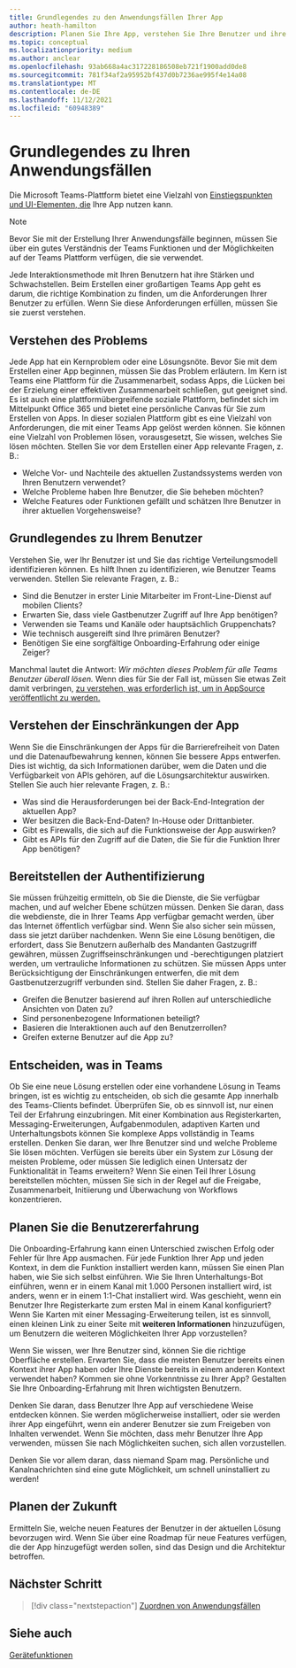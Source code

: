 ```yaml
---
title: Grundlegendes zu den Anwendungsfällen Ihrer App
author: heath-hamilton
description: Planen Sie Ihre App, verstehen Sie Ihre Benutzer und ihre Anforderungen, verstehen Sie die Benutzerprobleme, die Ihre App lösen würde, planen Sie die Benutzerauthentifizierung und deren Onboarding-Erfahrung.
ms.topic: conceptual
ms.localizationpriority: medium
ms.author: anclear
ms.openlocfilehash: 93ab668a4ac317228186508eb721f1900add0de8
ms.sourcegitcommit: 781f34af2a95952bf437d0b7236ae995f4e14a08
ms.translationtype: MT
ms.contentlocale: de-DE
ms.lasthandoff: 11/12/2021
ms.locfileid: "60948389"
---
```

# <a name="understand-your-use-cases"></a>Grundlegendes zu Ihren Anwendungsfällen

Die Microsoft Teams-Plattform bietet eine Vielzahl von [Einstiegspunkten und UI-Elementen, die](../../concepts/extensibility-points.md) Ihre App nutzen kann.
> [!NOTE]
> Bevor Sie mit der Erstellung Ihrer Anwendungsfälle beginnen, müssen Sie über ein gutes Verständnis der Teams Funktionen und der Möglichkeiten auf der Teams Plattform verfügen, die sie verwendet.

Jede Interaktionsmethode mit Ihren Benutzern hat ihre Stärken und Schwachstellen. Beim Erstellen einer großartigen Teams App geht es darum, die richtige Kombination zu finden, um die Anforderungen Ihrer Benutzer zu erfüllen. Wenn Sie diese Anforderungen erfüllen, müssen Sie sie zuerst verstehen.

## <a name="understand-the-problem"></a>Verstehen des Problems

Jede App hat ein Kernproblem oder eine Lösungsnöte. Bevor Sie mit dem Erstellen einer App beginnen, müssen Sie das Problem erläutern. Im Kern ist Teams eine Plattform für die Zusammenarbeit, sodass Apps, die Lücken bei der Erzielung einer effektiven Zusammenarbeit schließen, gut geeignet sind. Es ist auch eine plattformübergreifende soziale Plattform, befindet sich im Mittelpunkt Office 365 und bietet eine persönliche Canvas für Sie zum Erstellen von Apps. In dieser sozialen Plattform gibt es eine Vielzahl von Anforderungen, die mit einer Teams App gelöst werden können. Sie können eine Vielzahl von Problemen lösen, vorausgesetzt, Sie wissen, welches Sie lösen möchten. Stellen Sie vor dem Erstellen einer App relevante Fragen, z. B.:

* Welche Vor- und Nachteile des aktuellen Zustandssystems werden von Ihren Benutzern verwendet?
* Welche Probleme haben Ihre Benutzer, die Sie beheben möchten?
* Welche Features oder Funktionen gefällt und schätzen Ihre Benutzer in ihrer aktuellen Vorgehensweise?

## <a name="understand-your-user"></a>Grundlegendes zu Ihrem Benutzer

Verstehen Sie, wer Ihr Benutzer ist und Sie das richtige Verteilungsmodell identifizieren können. Es hilft Ihnen zu identifizieren, wie Benutzer Teams verwenden. Stellen Sie relevante Fragen, z. B.:

* Sind die Benutzer in erster Linie Mitarbeiter im Front-Line-Dienst auf mobilen Clients?
* Erwarten Sie, dass viele Gastbenutzer Zugriff auf Ihre App benötigen?
* Verwenden sie Teams und Kanäle oder hauptsächlich Gruppenchats?
* Wie technisch ausgereift sind Ihre primären Benutzer?
* Benötigen Sie eine sorgfältige Onboarding-Erfahrung oder einige Zeiger?

Manchmal lautet die Antwort: *Wir möchten dieses Problem für alle Teams Benutzer überall lösen.* Wenn dies für Sie der Fall ist, müssen Sie etwas Zeit damit verbringen, [zu verstehen, was erforderlich ist, um in AppSource veröffentlicht zu werden.](~/concepts/deploy-and-publish/appsource/prepare/submission-checklist.md)

## <a name="understand-the-limitations-of-the-app"></a>Verstehen der Einschränkungen der App

Wenn Sie die Einschränkungen der Apps für die Barrierefreiheit von Daten und die Datenaufbewahrung kennen, können Sie bessere Apps entwerfen. Dies ist wichtig, da sich Informationen darüber, wem die Daten und die Verfügbarkeit von APIs gehören, auf die Lösungsarchitektur auswirken. Stellen Sie auch hier relevante Fragen, z. B.:

* Was sind die Herausforderungen bei der Back-End-Integration der aktuellen App?
* Wer besitzen die Back-End-Daten? In-House oder Drittanbieter.
* Gibt es Firewalls, die sich auf die Funktionsweise der App auswirken?
* Gibt es APIs für den Zugriff auf die Daten, die Sie für die Funktion Ihrer App benötigen? 

## <a name="provide-authentication"></a>Bereitstellen der Authentifizierung

Sie müssen frühzeitig ermitteln, ob Sie die Dienste, die Sie verfügbar machen, und auf welcher Ebene schützen müssen. Denken Sie daran, dass die webdienste, die in Ihrer Teams App verfügbar gemacht werden, über das Internet öffentlich verfügbar sind. Wenn Sie also sicher sein müssen, dass sie jetzt darüber nachdenken. Wenn Sie eine Lösung benötigen, die erfordert, dass Sie Benutzern außerhalb des Mandanten Gastzugriff gewähren, müssen Zugriffseinschränkungen und -berechtigungen platziert werden, um vertrauliche Informationen zu schützen. Sie müssen Apps unter Berücksichtigung der Einschränkungen entwerfen, die mit dem Gastbenutzerzugriff verbunden sind. Stellen Sie daher Fragen, z. B.: 

* Greifen die Benutzer basierend auf ihren Rollen auf unterschiedliche Ansichten von Daten zu?
* Sind personenbezogene Informationen beteiligt?
* Basieren die Interaktionen auch auf den Benutzerrollen?
* Greifen externe Benutzer auf die App zu?

## <a name="decide-what-goes-in-teams"></a>Entscheiden, was in Teams

Ob Sie eine neue Lösung erstellen oder eine vorhandene Lösung in Teams bringen, ist es wichtig zu entscheiden, ob sich die gesamte App innerhalb des Teams-Clients befindet. Überprüfen Sie, ob es sinnvoll ist, nur einen Teil der Erfahrung einzubringen. Mit einer Kombination aus Registerkarten, Messaging-Erweiterungen, Aufgabenmodulen, adaptiven Karten und Unterhaltungsbots können Sie komplexe Apps vollständig in Teams erstellen.
Denken Sie daran, wer Ihre Benutzer sind und welche Probleme Sie lösen möchten. Verfügen sie bereits über ein System zur Lösung der meisten Probleme, oder müssen Sie lediglich einen Untersatz der Funktionalität in Teams erweitern? Wenn Sie einen Teil Ihrer Lösung bereitstellen möchten, müssen Sie sich in der Regel auf die Freigabe, Zusammenarbeit, Initiierung und Überwachung von Workflows konzentrieren.

## <a name="plan-the-onboarding-experience"></a>Planen Sie die Benutzererfahrung

Die Onboarding-Erfahrung kann einen Unterschied zwischen Erfolg oder Fehler für Ihre App ausmachen. Für jede Funktion Ihrer App und jeden Kontext, in dem die Funktion installiert werden kann, müssen Sie einen Plan haben, wie Sie sich selbst einführen. Wie Sie Ihren Unterhaltungs-Bot einführen, wenn er in einem Kanal mit 1.000 Personen installiert wird, ist anders, wenn er in einem 1:1-Chat installiert wird. Was geschieht, wenn ein Benutzer Ihre Registerkarte zum ersten Mal in einem Kanal konfiguriert? Wenn Sie Karten mit einer Messaging-Erweiterung teilen, ist es sinnvoll, einen kleinen Link zu einer Seite mit **weiteren Informationen** hinzuzufügen, um Benutzern die weiteren Möglichkeiten Ihrer App vorzustellen?

Wenn Sie wissen, wer Ihre Benutzer sind, können Sie die richtige Oberfläche erstellen. Erwarten Sie, dass die meisten Benutzer bereits einen Kontext ihrer App haben oder Ihre Dienste bereits in einem anderen Kontext verwendet haben? Kommen sie ohne Vorkenntnisse zu Ihrer App? Gestalten Sie Ihre Onboarding-Erfahrung mit Ihren wichtigsten Benutzern.

Denken Sie daran, dass Benutzer Ihre App auf verschiedene Weise entdecken können. Sie werden möglicherweise installiert, oder sie werden ihrer App eingeführt, wenn ein anderer Benutzer sie zum Freigeben von Inhalten verwendet. Wenn Sie möchten, dass mehr Benutzer Ihre App verwenden, müssen Sie nach Möglichkeiten suchen, sich allen vorzustellen.

Denken Sie vor allem daran, dass niemand Spam mag. Persönliche und Kanalnachrichten sind eine gute Möglichkeit, um schnell uninstalliert zu werden!

## <a name="plan-for-the-future"></a>Planen der Zukunft

Ermitteln Sie, welche neuen Features der Benutzer in der aktuellen Lösung bevorzugen wird. Wenn Sie über eine Roadmap für neue Features verfügen, die der App hinzugefügt werden sollen, sind das Design und die Architektur betroffen.

## <a name="next-step"></a>Nächster Schritt

> [!div class="nextstepaction"]
> [Zuordnen von Anwendungsfällen](../../concepts/design/map-use-cases.md)

## <a name="see-also"></a>Siehe auch

[Gerätefunktionen](~/concepts/device-capabilities/device-capabilities-overview.md)
